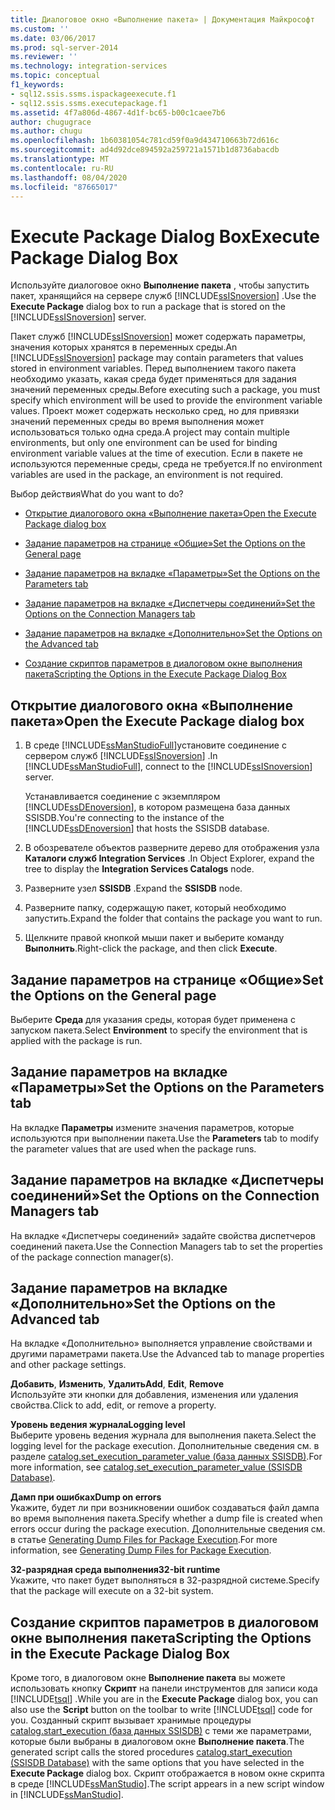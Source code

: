 ```yaml
---
title: Диалоговое окно «Выполнение пакета» | Документация Майкрософт
ms.custom: ''
ms.date: 03/06/2017
ms.prod: sql-server-2014
ms.reviewer: ''
ms.technology: integration-services
ms.topic: conceptual
f1_keywords:
- sql12.ssis.ssms.ispackageexecute.f1
- sql12.ssis.ssms.executepackage.f1
ms.assetid: 4f7a806d-4867-4d1f-bc65-b00c1caee7b6
author: chugugrace
ms.author: chugu
ms.openlocfilehash: 1b60381054c781cd59f0a9d434710663b72d616c
ms.sourcegitcommit: ad4d92dce894592a259721a1571b1d8736abacdb
ms.translationtype: MT
ms.contentlocale: ru-RU
ms.lasthandoff: 08/04/2020
ms.locfileid: "87665017"
---
```

# <a name="execute-package-dialog-box"></a><span data-ttu-id="1501b-102">Execute Package Dialog Box</span><span class="sxs-lookup"><span data-stu-id="1501b-102">Execute Package Dialog Box</span></span>
  <span data-ttu-id="1501b-103">Используйте диалоговое окно **Выполнение пакета** , чтобы запустить пакет, хранящийся на сервере служб [!INCLUDE[ssISnoversion](../includes/ssisnoversion-md.md)] .</span><span class="sxs-lookup"><span data-stu-id="1501b-103">Use the **Execute Package** dialog box to run a package that is stored on the [!INCLUDE[ssISnoversion](../includes/ssisnoversion-md.md)] server.</span></span>  
  
 <span data-ttu-id="1501b-104">Пакет служб [!INCLUDE[ssISnoversion](../includes/ssisnoversion-md.md)] может содержать параметры, значения которых хранятся в переменных среды.</span><span class="sxs-lookup"><span data-stu-id="1501b-104">An [!INCLUDE[ssISnoversion](../includes/ssisnoversion-md.md)] package may contain parameters that values stored in environment variables.</span></span> <span data-ttu-id="1501b-105">Перед выполнением такого пакета необходимо указать, какая среда будет применяться для задания значений переменных среды.</span><span class="sxs-lookup"><span data-stu-id="1501b-105">Before executing such a package, you must specify which environment will be used to provide the environment variable values.</span></span> <span data-ttu-id="1501b-106">Проект может содержать несколько сред, но для привязки значений переменных среды во время выполнения может использоваться только одна среда.</span><span class="sxs-lookup"><span data-stu-id="1501b-106">A project may contain multiple environments, but only one environment can be used for binding environment variable values at the time of execution.</span></span> <span data-ttu-id="1501b-107">Если в пакете не используются переменные среды, среда не требуется.</span><span class="sxs-lookup"><span data-stu-id="1501b-107">If no environment variables are used in the package, an environment is not required.</span></span>  
  
 <span data-ttu-id="1501b-108">Выбор действия</span><span class="sxs-lookup"><span data-stu-id="1501b-108">What do you want to do?</span></span>  
  
-   [<span data-ttu-id="1501b-109">Открытие диалогового окна «Выполнение пакета»</span><span class="sxs-lookup"><span data-stu-id="1501b-109">Open the Execute Package dialog box</span></span>](#open_dialog)  
  
-   [<span data-ttu-id="1501b-110">Задание параметров на странице «Общие»</span><span class="sxs-lookup"><span data-stu-id="1501b-110">Set the Options on the General page</span></span>](#general)  
  
-   [<span data-ttu-id="1501b-111">Задание параметров на вкладке «Параметры»</span><span class="sxs-lookup"><span data-stu-id="1501b-111">Set the Options on the Parameters tab</span></span>](#parameters)  
  
-   [<span data-ttu-id="1501b-112">Задание параметров на вкладке «Диспетчеры соединений»</span><span class="sxs-lookup"><span data-stu-id="1501b-112">Set the Options on the Connection Managers tab</span></span>](#connection)  
  
-   [<span data-ttu-id="1501b-113">Задание параметров на вкладке «Дополнительно»</span><span class="sxs-lookup"><span data-stu-id="1501b-113">Set the Options on the Advanced tab</span></span>](#advanced)  
  
-   [<span data-ttu-id="1501b-114">Создание скриптов параметров в диалоговом окне выполнения пакета</span><span class="sxs-lookup"><span data-stu-id="1501b-114">Scripting the Options in the Execute Package Dialog Box</span></span>](#script)  
  
##  <a name="open-the-execute-package-dialog-box"></a><a name="open_dialog"></a> <span data-ttu-id="1501b-115">Открытие диалогового окна «Выполнение пакета»</span><span class="sxs-lookup"><span data-stu-id="1501b-115">Open the Execute Package dialog box</span></span>  
  
1.  <span data-ttu-id="1501b-116">В среде [!INCLUDE[ssManStudioFull](../includes/ssmanstudiofull-md.md)]установите соединение с сервером служб [!INCLUDE[ssISnoversion](../includes/ssisnoversion-md.md)] .</span><span class="sxs-lookup"><span data-stu-id="1501b-116">In [!INCLUDE[ssManStudioFull](../includes/ssmanstudiofull-md.md)], connect to the [!INCLUDE[ssISnoversion](../includes/ssisnoversion-md.md)] server.</span></span>  
  
     <span data-ttu-id="1501b-117">Устанавливается соединение с экземпляром [!INCLUDE[ssDEnoversion](../includes/ssdenoversion-md.md)], в котором размещена база данных SSISDB.</span><span class="sxs-lookup"><span data-stu-id="1501b-117">You're connecting to the instance of the [!INCLUDE[ssDEnoversion](../includes/ssdenoversion-md.md)] that hosts the SSISDB database.</span></span>  
  
2.  <span data-ttu-id="1501b-118">В обозревателе объектов разверните дерево для отображения узла **Каталоги служб Integration Services** .</span><span class="sxs-lookup"><span data-stu-id="1501b-118">In Object Explorer, expand the tree to display the **Integration Services Catalogs** node.</span></span>  
  
3.  <span data-ttu-id="1501b-119">Разверните узел **SSISDB** .</span><span class="sxs-lookup"><span data-stu-id="1501b-119">Expand the **SSISDB** node.</span></span>  
  
4.  <span data-ttu-id="1501b-120">Разверните папку, содержащую пакет, который необходимо запустить.</span><span class="sxs-lookup"><span data-stu-id="1501b-120">Expand the folder that contains the package you want to run.</span></span>  
  
5.  <span data-ttu-id="1501b-121">Щелкните правой кнопкой мыши пакет и выберите команду **Выполнить**.</span><span class="sxs-lookup"><span data-stu-id="1501b-121">Right-click the package, and then click **Execute**.</span></span>  
  
##  <a name="set-the-options-on-the-general-page"></a><a name="general"></a> <span data-ttu-id="1501b-122">Задание параметров на странице «Общие»</span><span class="sxs-lookup"><span data-stu-id="1501b-122">Set the Options on the General page</span></span>  
 <span data-ttu-id="1501b-123">Выберите **Среда** для указания среды, которая будет применена с запуском пакета.</span><span class="sxs-lookup"><span data-stu-id="1501b-123">Select **Environment** to specify the environment that is applied with the package is run.</span></span>  
  
##  <a name="set-the-options-on-the-parameters-tab"></a><a name="parameters"></a> <span data-ttu-id="1501b-124">Задание параметров на вкладке «Параметры»</span><span class="sxs-lookup"><span data-stu-id="1501b-124">Set the Options on the Parameters tab</span></span>  
 <span data-ttu-id="1501b-125">На вкладке **Параметры** измените значения параметров, которые используются при выполнении пакета.</span><span class="sxs-lookup"><span data-stu-id="1501b-125">Use the **Parameters** tab to modify the parameter values that are used when the package runs.</span></span>  
  
##  <a name="set-the-options-on-the-connection-managers-tab"></a><a name="connection"></a> <span data-ttu-id="1501b-126">Задание параметров на вкладке «Диспетчеры соединений»</span><span class="sxs-lookup"><span data-stu-id="1501b-126">Set the Options on the Connection Managers tab</span></span>  
 <span data-ttu-id="1501b-127">На вкладке «Диспетчеры соединений» задайте свойства диспетчеров соединений пакета.</span><span class="sxs-lookup"><span data-stu-id="1501b-127">Use the Connection Managers tab to set the properties of the package connection manager(s).</span></span>  
  
##  <a name="set-the-options-on-the-advanced-tab"></a><a name="advanced"></a> <span data-ttu-id="1501b-128">Задание параметров на вкладке «Дополнительно»</span><span class="sxs-lookup"><span data-stu-id="1501b-128">Set the Options on the Advanced tab</span></span>  
 <span data-ttu-id="1501b-129">На вкладке «Дополнительно» выполняется управление свойствами и другими параметрами пакета.</span><span class="sxs-lookup"><span data-stu-id="1501b-129">Use the Advanced tab to manage properties and other package settings.</span></span>  
  
 <span data-ttu-id="1501b-130">**Добавить**, **Изменить**, **Удалить**</span><span class="sxs-lookup"><span data-stu-id="1501b-130">**Add**, **Edit**, **Remove**</span></span>  
 <span data-ttu-id="1501b-131">Используйте эти кнопки для добавления, изменения или удаления свойства.</span><span class="sxs-lookup"><span data-stu-id="1501b-131">Click to add, edit, or remove a property.</span></span>  
  
 <span data-ttu-id="1501b-132">**Уровень ведения журнала**</span><span class="sxs-lookup"><span data-stu-id="1501b-132">**Logging level**</span></span>  
 <span data-ttu-id="1501b-133">Выберите уровень ведения журнала для выполнения пакета.</span><span class="sxs-lookup"><span data-stu-id="1501b-133">Select the logging level for the package execution.</span></span> <span data-ttu-id="1501b-134">Дополнительные сведения см. в разделе [catalog.set_execution_parameter_value (база данных SSISDB)](/sql/integration-services/system-stored-procedures/catalog-set-execution-parameter-value-ssisdb-database).</span><span class="sxs-lookup"><span data-stu-id="1501b-134">For more information, see [catalog.set_execution_parameter_value &#40;SSISDB Database&#41;](/sql/integration-services/system-stored-procedures/catalog-set-execution-parameter-value-ssisdb-database).</span></span>  
  
 <span data-ttu-id="1501b-135">**Дамп при ошибках**</span><span class="sxs-lookup"><span data-stu-id="1501b-135">**Dump on errors**</span></span>  
 <span data-ttu-id="1501b-136">Укажите, будет ли при возникновении ошибок создаваться файл дампа во время выполнения пакета.</span><span class="sxs-lookup"><span data-stu-id="1501b-136">Specify whether a dump file is created when errors occur during the package execution.</span></span> <span data-ttu-id="1501b-137">Дополнительные сведения см. в статье [Generating Dump Files for Package Execution](troubleshooting/generating-dump-files-for-package-execution.md).</span><span class="sxs-lookup"><span data-stu-id="1501b-137">For more information, see [Generating Dump Files for Package Execution](troubleshooting/generating-dump-files-for-package-execution.md).</span></span>  
  
 <span data-ttu-id="1501b-138">**32-разрядная среда выполнения**</span><span class="sxs-lookup"><span data-stu-id="1501b-138">**32-bit runtime**</span></span>  
 <span data-ttu-id="1501b-139">Укажите, что пакет будет выполняться в 32-разрядной системе.</span><span class="sxs-lookup"><span data-stu-id="1501b-139">Specify that the package will execute on a 32-bit system.</span></span>  
  
##  <a name="scripting-the-options-in-the-execute-package-dialog-box"></a><a name="script"></a> <span data-ttu-id="1501b-140">Создание скриптов параметров в диалоговом окне выполнения пакета</span><span class="sxs-lookup"><span data-stu-id="1501b-140">Scripting the Options in the Execute Package Dialog Box</span></span>  
 <span data-ttu-id="1501b-141">Кроме того, в диалоговом окне **Выполнение пакета** вы можете использовать кнопку **Скрипт** на панели инструментов для записи кода [!INCLUDE[tsql](../includes/tsql-md.md)] .</span><span class="sxs-lookup"><span data-stu-id="1501b-141">While you are in the **Execute Package** dialog box, you can also use the **Script** button on the toolbar to write [!INCLUDE[tsql](../includes/tsql-md.md)] code for you.</span></span> <span data-ttu-id="1501b-142">Созданный скрипт вызывает хранимые процедуры [catalog.start_execution (база данных SSISDB)](/sql/integration-services/system-stored-procedures/catalog-start-execution-ssisdb-database) с теми же параметрами, которые были выбраны в диалоговом окне **Выполнение пакета**.</span><span class="sxs-lookup"><span data-stu-id="1501b-142">The generated script calls the stored procedures [catalog.start_execution &#40;SSISDB Database&#41;](/sql/integration-services/system-stored-procedures/catalog-start-execution-ssisdb-database) with the same options that you have selected in the **Execute Package** dialog box.</span></span> <span data-ttu-id="1501b-143">Скрипт отображается в новом окне скрипта в среде [!INCLUDE[ssManStudio](../includes/ssmanstudio-md.md)].</span><span class="sxs-lookup"><span data-stu-id="1501b-143">The script appears in a new script window in [!INCLUDE[ssManStudio](../includes/ssmanstudio-md.md)].</span></span>  
  
  
